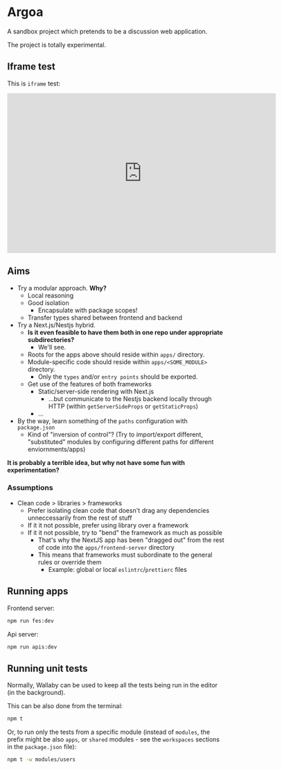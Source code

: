 # Argoa

A sandbox project which pretends to be a discussion web application.

The project is totally experimental.

## Iframe test

This is `iframe` test:

<iframe src="https://ebd.cda.pl/620x368/448431a" width="620" height="368" style="border:none;" scrolling="no" allowfullscreen name="v2" allow="encrypted-media"></iframe>


## Aims

- Try a modular approach. **Why?**
  - Local reasoning
  - Good isolation
    - Encapsulate with package scopes!
  - Transfer types shared between frontend and backend
- Try a Next.js/Nestjs hybrid.
  - **Is it even feasible to have them both in one repo under appropriate subdirectories?**
    - We'll see.
  - Roots for the apps above should reside within `apps/` directory.
  - Module-specific code should reside within `apps/<SOME_MODULE>` directory.
    - Only the `types` and/or `entry points` should be exported.
  - Get use of the features of both frameworks
    - Static/server-side rendering with Next.js
      - ...but communicate to the Nestjs backend locally through HTTP (within `getServerSideProps` or `getStaticProps`)
    - ...
- By the way, learn something of the `paths` configuration with `package.json`
  - Kind of "inversion of control"? (Try to import/export different, "substituted" modules by configuring different paths for different enviornments/apps)

**It is probably a terrible idea, but why not have some fun with experimentation?**

### Assumptions

- Clean code > libraries > frameworks
  - Prefer isolating clean code that doesn't drag any dependencies unneccessarily from the rest of stuff
  - If it it not possible, prefer using library over a framework
  - If it it not possible, try to "bend" the framework as much as possible
    - That's why the NextJS app has been "dragged out" from the rest of code into the `apps/frontend-server` directory
    - This means that frameworks must subordinate to the general rules or override them
      - Example: global or local `eslintrc`/`prettierc` files

## Running apps

Frontend server:

```bash
npm run fes:dev
```

Api server:

```bash
npm run apis:dev
```

## Running unit tests

Normally, Wallaby can be used to keep all the tests being run in the editor (in the background).

This can be also done from the terminal:

```bash
npm t
```

Or, to run only the tests from a specific module (instead of `modules`, the prefix might be also `apps`, or `shared` modules - see the `workspaces` sections in the `package.json` file):

```bash
npm t -w modules/users
```
